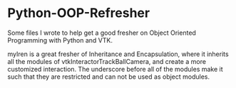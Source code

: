# Python-OOP-Refresher
Some files I wrote to help get a good fresher on Object Oriented Programming with Python and VTK. 

myIren is a great fresher of Inheritance and Encapsulation, where it inherits all the modules of vtkInteractorTrackBallCamera, and create
a more customized interaction. The underscore before all of the modules make it such that they are restricted and can not be used as 
object modules. 

